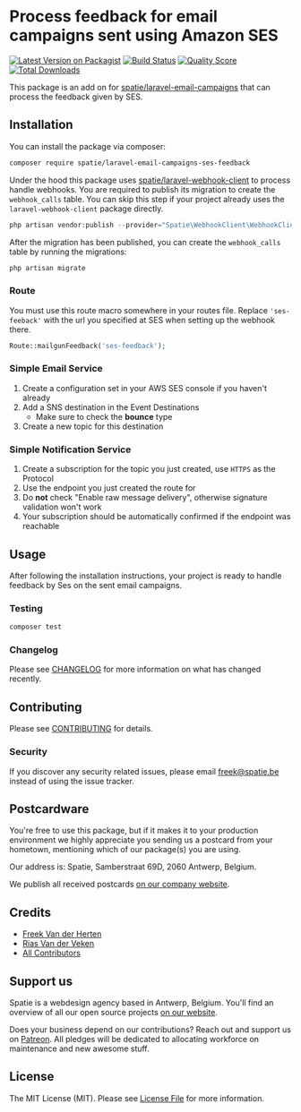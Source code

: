 # Process feedback for email campaigns sent using Amazon SES

[![Latest Version on Packagist](https://img.shields.io/packagist/v/spatie/laravel-email-campaigns-ses-feedback.svg?style=flat-square)](https://packagist.org/packages/spatie/laravel-email-campaigns-ses-feedback)
[![Build Status](https://img.shields.io/travis/spatie/laravel-email-campaigns-ses-feedback/master.svg?style=flat-square)](https://travis-ci.org/spatie/laravel-email-campaigns-ses-feedback)
[![Quality Score](https://img.shields.io/scrutinizer/g/spatie/laravel-email-campaigns-ses-feedback.svg?style=flat-square)](https://scrutinizer-ci.com/g/spatie/laravel-email-campaigns-ses-feedback)
[![Total Downloads](https://img.shields.io/packagist/dt/spatie/laravel-email-campaigns-ses-feedback.svg?style=flat-square)](https://packagist.org/packages/spatie/laravel-email-campaigns-ses-feedback)

This package is an add on for [spatie/laravel-email-campaigns](https://github.com/spatie/laravel-email-campaigns) that can process the feedback given by SES.

## Installation

You can install the package via composer:

```bash
composer require spatie/laravel-email-campaigns-ses-feedback
```

Under the hood this package uses [spatie/laravel-webhook-client](https://github.com/spatie/laravel-email-campaigns) to process handle webhooks. You are required to publish its migration to create the `webhook_calls` table. You can skip this step if your project already uses the `laravel-webhook-client` package directly.

```php
php artisan vendor:publish --provider="Spatie\WebhookClient\WebhookClientServiceProvider" --tag="migrations"
```

After the migration has been published, you can create the `webhook_calls` table by running the migrations:

```php
php artisan migrate
```

### Route

You must use this route macro somewhere in your routes file. Replace `'ses-feeback'` with the url you specified at SES when setting up the webhook there.

```php
Route::mailgunFeedback('ses-feedback');
```

### Simple Email Service
1. Create a configuration set in your AWS SES console if you haven't already
2. Add a SNS destination in the Event Destinations
    - Make sure to check the **bounce** type
3. Create a new topic for this destination

### Simple Notification Service
1. Create a subscription for the topic you just created, use `HTTPS` as the Protocol
2. Use the endpoint you just created the route for
3. Do **not** check "Enable raw message delivery", otherwise signature validation won't work
4. Your subscription should be automatically confirmed if the endpoint was reachable 

## Usage

After following the installation instructions, your project is ready to handle feedback by Ses on the sent email campaigns.

### Testing

``` bash
composer test
```

### Changelog

Please see [CHANGELOG](CHANGELOG.md) for more information on what has changed recently.

## Contributing
    
Please see [CONTRIBUTING](CONTRIBUTING.md) for details.

### Security

If you discover any security related issues, please email freek@spatie.be instead of using the issue tracker.

## Postcardware

You're free to use this package, but if it makes it to your production environment we highly appreciate you sending us a postcard from your hometown, mentioning which of our package(s) you are using.

Our address is: Spatie, Samberstraat 69D, 2060 Antwerp, Belgium.

We publish all received postcards [on our company website](https://spatie.be/en/opensource/postcards).

## Credits

- [Freek Van der Herten](https://github.com/freekmurze)
- [Rias Van der Veken](https://github.com/riasvdv)
- [All Contributors](../../contributors)

## Support us

Spatie is a webdesign agency based in Antwerp, Belgium. You'll find an overview of all our open source projects [on our website](https://spatie.be/opensource).

Does your business depend on our contributions? Reach out and support us on [Patreon](https://www.patreon.com/spatie). 
All pledges will be dedicated to allocating workforce on maintenance and new awesome stuff.

## License

The MIT License (MIT). Please see [License File](LICENSE.md) for more information.
